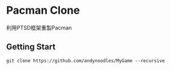 # Pacman Clone
利用PTSD框架重製Pacman


## Getting Start
```
git clone https://github.com/andynoodles/MyGame --recursive
```
